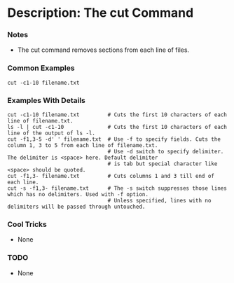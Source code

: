 # Description: The cut Command 

### Notes
* The cut command removes sections from each line of files.

### Common Examples
```shell
cut -c1-10 filename.txt
```

### Examples With Details
```shell
cut -c1-10 filename.txt         # Cuts the first 10 characters of each line of filename.txt.
ls -l | cut -c1-10              # Cuts the first 10 characters of each line of the output of ls -l.
cut -f1,3-5 -d' ' filename.txt  # Use -f to specify fields. Cuts the column 1, 3 to 5 from each line of filename.txt.
                                # Use -d switch to specify delimiter. The delimiter is <space> here. Default delimiter
                                # is tab but special character like <space> should be quoted.
cut -f1,3- filename.txt         # Cuts columns 1 and 3 till end of each line.
cut -s -f1,3- filename.txt      # The -s switch suppresses those lines which has no delimiters. Used with -f option.
                                # Unless specified, lines with no delimiters will be passed through untouched.
```

### Cool Tricks
* None

### TODO
* None
